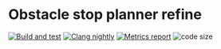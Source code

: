 # Obstacle stop planner refine

[![Build and test](https://github.com/tier4/obstacle_stop_planner_refine/actions/workflows/build_and_test.yml/badge.svg)](https://github.com/tier4/obstacle_stop_planner_refine/actions/workflows/build_and_test.yml)
[![Clang nightly](https://github.com/tier4/obstacle_stop_planner_refine/actions/workflows/nightly_clang_build.yml/badge.svg)](https://github.com/tier4/obstacle_stop_planner_refine/actions/workflows/nightly_clang_build.yml)
[![Metrics report](https://img.shields.io/badge/-Metrics%20report-orange)](https://tier4.github.io/obstacle_stop_planner_refine/pr-check/index.html)
![code size](https://img.shields.io/github/languages/code-size/tier4/obstacle_stop_planner_refine)
